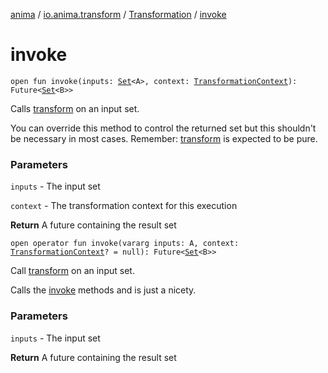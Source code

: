 [anima](../../index.md) / [io.anima.transform](../index.md) / [Transformation](index.md) / [invoke](./invoke.md)

# invoke

`open fun invoke(inputs: `[`Set`](https://kotlinlang.org/api/latest/jvm/stdlib/kotlin.collections/-set/index.html)`<A>, context: `[`TransformationContext`](../-transformation-context/index.md)`): Future<`[`Set`](https://kotlinlang.org/api/latest/jvm/stdlib/kotlin.collections/-set/index.html)`<B>>`

Calls [transform](transform.md) on an input set.

You can override this method to control the returned set but
this shouldn't be necessary in most cases. Remember:
[transform](transform.md) is expected to be pure.

### Parameters

`inputs` - The input set

`context` - The transformation context for this execution

**Return**
A future containing the result set

`open operator fun invoke(vararg inputs: A, context: `[`TransformationContext`](../-transformation-context/index.md)`? = null): Future<`[`Set`](https://kotlinlang.org/api/latest/jvm/stdlib/kotlin.collections/-set/index.html)`<B>>`

Call [transform](transform.md) on an input set.

Calls the [invoke](./invoke.md) methods and is just a nicety.

### Parameters

`inputs` - The input set

**Return**
A future containing the result set

